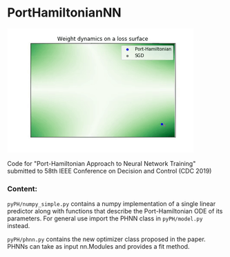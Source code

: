 # PortHamiltonianNN

![weight dynamics](img/dyn.gif?style=centerme)

Code for "Port-Hamiltonian Approach to Neural Network Training" submitted to 58th IEEE Conference on Decision and Control (CDC 2019)


### Content:

```pyPH/numpy_simple.py``` contains a numpy implementation of a single linear predictor along with functions that describe the Port-Hamiltonian ODE of its parameters. For general use import the PHNN class in ```pyPH/model.py``` instead.

```pyPH/phnn.py``` contains the new optimizer class proposed in the paper. PHNNs can take as input nn.Modules and provides a fit method.


